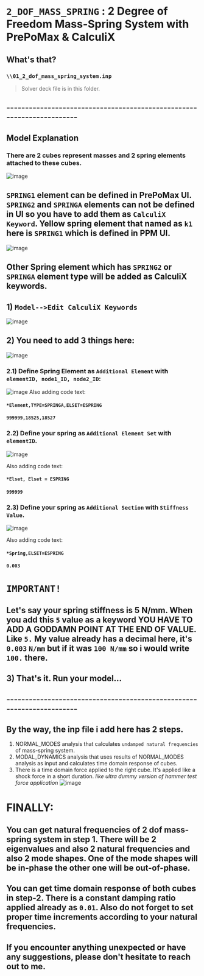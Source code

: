 # `2_DOF_MASS_SPRING` : 2 Degree of Freedom Mass-Spring System with PrePoMax & CalculiX

## What's that?
### `\\01_2_dof_mass_spring_system.inp`
> Solver deck file is in this folder.

## ----------------------------------------------------------------------
## Model Explanation
### There are 2 cubes represent masses and 2 spring elements attached to these cubes. 
![image](https://github.com/user-attachments/assets/cebf6ee5-f1c1-4069-95d3-49a87c07f231)

## `SPRING1` element can be defined in PrePoMax UI. `SPRING2` and `SPRINGA` elements can not be defined in UI so you have to add them as `CalculiX Keyword`. Yellow spring element that named as `k1` here is `SPRING1` which is defined in PPM UI. 
![image](https://github.com/user-attachments/assets/00500bbe-bcd5-4355-99d0-4107aa002b4e)

## Other Spring element which has `SPRING2` or `SPRINGA` element type will be added as CalculiX keywords.
## 1) `Model-->Edit CalculiX Keywords`
![image](https://github.com/user-attachments/assets/901d7c70-0bd8-4693-a217-6026d5af4b84)

## 2) You need to add 3 things here:
![image](https://github.com/user-attachments/assets/6a10cd0a-dc3e-4158-a612-6d1c92a184e3)

### 2.1) Define Spring Element as `Additional Element` with `elementID, node1_ID, node2_ID`:
![image](https://github.com/user-attachments/assets/eddf46e3-7d06-48b1-8ba5-0ff4256f55d0)
Also adding code text:
#### `*Element,TYPE=SPRINGA,ELSET=ESPRING`
#### `999999,18525,18527`

### 2.2) Define your spring as `Additional Element Set` with `elementID`.
![image](https://github.com/user-attachments/assets/464f31af-d35d-4e9b-bdd4-535eddc9f125)

Also adding code text:
#### `*Elset, Elset = ESPRING`
#### `999999`

### 2.3) Define your spring as `Additional Section` with `Stiffness Value`.
![image](https://github.com/user-attachments/assets/c25e5762-888c-4030-babc-c7ecd6049429)

Also adding code text:
#### `*Spring,ELSET=ESPRING`
#### `0.003`

# `IMPORTANT!`
## Let's say your spring stiffness is 5 N/mm. When you add this `5` value as a keyword YOU HAVE TO ADD A GODDAMN POINT AT THE END OF VALUE. Like `5.` My value already has a decimal here, it's `0.003` `N/mm` but if it was `100 N/mm` so i would write `100.` there.


## 3) That's it. Run your model...
## ----------------------------------------------------------------------

## By the way, the inp file i add here has 2 steps.
1) NORMAL_MODES analysis that calculates `undamped natural frequencies` of mass-spring system.
2) MODAL_DYNAMICS analysis that uses results of NORMAL_MODES analysis as input and calculates time domain response of cubes.
3) There is a time domain force applied to the right cube. It's applied like a shock force in a short duration. _like ultra dummy version of hammer test force application_
![image](https://github.com/user-attachments/assets/ccd0e829-f908-4fc2-98fb-5f2f5dd11a04)

# FINALLY:  
## You can get natural frequencies of 2 dof mass-spring system in step 1. There will be 2 eigenvalues and also 2 natural frequencies and also 2 mode shapes. One of the mode shapes will be in-phase the other one will be out-of-phase.
## You can get time domain response of both cubes in step-2. There is a constant damping ratio applied already as `0.01`. Also do not forget to set proper time increments according to your natural frequencies.

## If you encounter anything unexpected or have any suggestions, please don't hesitate to reach out to me.
